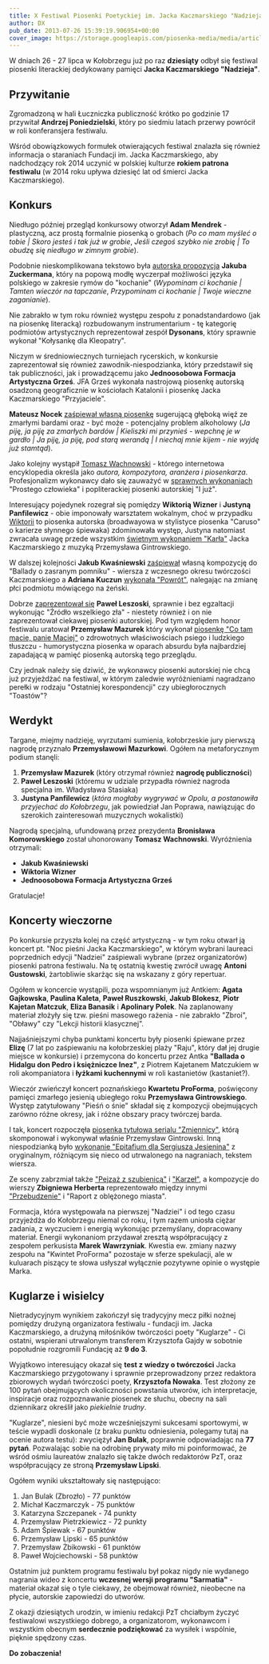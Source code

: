 ```yaml
---
title: X Festiwal Piosenki Poetyckiej im. Jacka Kaczmarskiego "Nadzieja"
author: DX
pub_date: 2013-07-26 15:39:19.906954+00:00
cover_image: https://storage.googleapis.com/piosenka-media/media/article_covers/IMG_20130726_171647.JPG
---
```


W dniach 26 - 27 lipca w Kołobrzegu już po raz **dziesiąty** odbył się festiwal piosenki literackiej dedykowany pamięci **Jacka Kaczmarskiego "Nadzieja"**.

## Przywitanie ##

Zgromadzoną w hali Łuczniczka publiczność krótko po godzinie 17 przywitał **Andrzej Poniedzielski**, który po siedmiu latach przerwy powrócił w roli konferansjera festiwalu.

Wśród obowiązkowych formułek otwierających festiwal znalazła się również informacja o staraniach Fundacji im. Jacka Kaczmarskiego, aby nadchodzący rok 2014 uczynić w polskiej kulturze **rokiem patrona festiwalu** (w 2014 roku upływa dziesięć lat od śmierci Jacka Kaczmarskiego).

## Konkurs ##

Niedługo później przegląd konkursowy otworzył **Adam Mendrek** - plastyczną, acz prostą formalnie piosenką o grobach (*Po co mam myśleć o tobie | Skoro jesteś i tak już w grobie*, *Jeśli czegoś szybko nie zrobię | To obudzę się niedługo w zimnym grobie*).

Podobnie nieskomplikowana tekstowo była [autorska propozycja](http://youtu.be/yDBcURyZTQk?t=10m41s) **Jakuba Zuckermana**, który na popową modłę wyczerpał możliwości języka polskiego w zakresie rymów do "kochanie" (*Wypominam ci kochanie | Tamten wieczór na tapczanie*, *Przypominam ci kochanie | Twoje wieczne zaganianie*). 

Nie zabrakło w tym roku również występu zespołu z ponadstandardowo (jak na piosenkę literacką) rozbudowanym instrumentarium - tę kategorię podmiotów artystycznych reprezentował zespół **Dysonans**, który sprawnie wykonał "Kołysankę dla Kleopatry".

Niczym w średniowiecznych turniejach rycerskich, w konkursie zaprezentował się również zawodnik-niespodzianka, który przedstawił się tak publiczności, jak i prowadzącemu jako **Jednoosobowa Formacja Artystyczna Grześ**. JFA Grześ wykonała nastrojową piosenkę autorską osadzoną geograficznie w kościołach Katalonii i piosenkę Jacka Kaczmarskiego "Przyjaciele".

**Mateusz Nocek** [zaśpiewał własną piosenkę](http://youtu.be/yDBcURyZTQk?t=21m51s) sugerującą głęboką więź ze zmarłymi bardami oraz - być może - potencjalny problem alkoholowy (*Ja piję, ja piję za zmarłych bardów | Kieliszki mi przynieś - wepchnę je w gardło | Ja piję, ja piję, pod starą werandą | I niechaj mnie kijem - nie wyjdę już stamtąd*).

Jako kolejny wystąpił [Tomasz Wachnowski](http://pl.wikipedia.org/wiki/Tomek_Wachnowski) - którego internetowa encyklopedia określa jako *autora, kompozytora, aranżera i piosenkarza*. Profesjonalizm wykonawcy dało się zauważyć w [sprawnych wykonaniach](http://youtu.be/yDBcURyZTQk?t=23m53s) "Prostego człowieka" i popliterackiej piosenki autorskiej "I już".

Interesujący pojedynek rozegrał się pomiędzy **Wiktorią Wizner** i **Justyną Panfilewicz** - obie imponowały warsztatem wokalnym, choć w przypadku [Wiktorii](http://youtu.be/yDBcURyZTQk?t=26m24s) to piosenka autorska (broadwayowa w stylistyce piosenka "Caruso" o karierze słynnego śpiewaka) zdominowała występ, Justyna natomiast zwracała uwagę przede wszystkim [świetnym wykonaniem "Karła"](http://youtu.be/W3NrcRuuQtE?t=3m41s) Jacka Kaczmarskiego z muzyką Przemysława Gintrowskiego.

W dalszej kolejności **Jakub Kwaśniewski** [zaśpiewał](http://youtu.be/yDBcURyZTQk?t=34m50s) własną kompozycję do "Ballady o zasranym pomniku" - wiersza z wczesnego okresu twórczości Kaczmarskiego a **Adriana Kuczun** [wykonała "Powrót"](http://youtu.be/yDBcURyZTQk?t=37m46s), nalegając na zmianę płci podmiotu mówiącego na żeński.

Dobrze [zaprezentował się](http://youtu.be/yDBcURyZTQk?t=45m21s) **Paweł Leszoski**, sprawnie i bez egzaltacji wykonując "Źródło wszelkiego zła" - niestety również i on nie zaprezentował ciekawej piosenki autorskiej. Pod tym względem honor festiwalu uratował **Przemysław Mazurek** który wykonał [piosenkę "Co tam macie, panie Maciej"](http://youtu.be/yDBcURyZTQk?t=58m43s) o zdrowotnych właściwościach psiego i ludzkiego tłuszczu - humorystyczna piosenka w oparach absurdu była najbardziej zapadającą w pamięć piosenką autorską tego przeglądu.

Czy jednak należy się dziwić, że wykonawcy piosenki autorskiej nie chcą już przyjeżdżać na festiwal, w którym zaledwie wyróżnieniami nagradzano perełki w rodzaju "Ostatniej korespondencji" czy ubiegłorocznych "Toastów"?

## Werdykt ##

Targane, miejmy nadzieję, wyrzutami sumienia, kołobrzeskie jury pierwszą nagrodę przyznało **Przemysławowi Mazurkowi**. Ogółem na metaforycznym podium stanęli:

1. **Przemysław Mazurek** (który otrzymał również **nagrodę publiczności**)
2. **Paweł Leszoski** (któremu w udziale przypadła również nagroda specjalna im. Władysława Stasiaka) 
3. **Justyna Panfilewicz** (*która mogłaby wygrywać w Opolu, a postanowiła przyjechać do Kołobrzegu*, jak powiedział Jan Poprawa, nawiązując do szerokich zainteresowań muzycznych wokalistki)

Nagrodą specjalną, ufundowaną przez prezydenta **Bronisława Komorowskiego** został uhonorowany **Tomasz Wachnowski**. Wyróżnienia otrzymali:

- **Jakub Kwaśniewski**
- **Wiktoria Wizner**
- **Jednoosobowa Formacja Artystyczna Grześ**

Gratulacje!

## Koncerty wieczorne ##

Po konkursie przyszła kolej na część artystyczną - w tym roku otwarł ją koncert pt. "Noc pieśni Jacka Kaczmarskiego", w którym wybrani laureaci poprzednich edycji "Nadziei" zaśpiewali wybrane (przez organizatorów) piosenki patrona festiwalu. Na tę ostatnią kwestię zwrócił uwagę **Antoni Gustowski**, żartobliwie skarżąc się na wskazany z góry repertuar.

Ogółem w koncercie wystąpili, poza wspomnianym już Antkiem: **Agata Gajkowska**, **Paulina Kaleta**, **Paweł Ruszkowski**, **Jakub Blokesz**, **Piotr Kajetan Matczuk**, **Eliza Banasik** i **Apolinary Polek**. Na zaplanowany materiał złożyły się tzw. pieśni masowego rażenia - nie zabrakło "Zbroi", "Obławy" czy "Lekcji historii klasycznej".

Najjaśniejszymi chyba punktami koncertu były piosenki śpiewane przez **Elizę** (7 lat po zaśpiewaniu na kołobrzeskiej plaży "Raju", który dał jej drugie miejsce w konkursie) i przemycona do koncertu przez Antka **"Ballada o Hidalgu don Pedro i księżniczce Inez"**, z Piotrem Kajetanem Matczukiem w roli akompaniatora i **łyżkami kuchennymi** w roli kastanietów (kastaniet?).

Wieczór zwieńczył koncert poznańskiego **Kwartetu ProForma**, poświęcony pamięci zmarłego jesienią ubiegłego roku **Przemysława Gintrowskiego**. Występ zatytułowany "Pieśń o śnie" składał się z kompozycji obejmujących zarówno różne okresy, jak i różne obszary pracy twórczej barda.

I tak, koncert rozpoczęła [piosenka tytułowa serialu "Zmiennicy"](http://www.youtube.com/watch?v=2zu5KJlul5s), którą skomponował i wykonywał właśnie Przemysław Gintrowski. Inną niespodzianką było [wykonanie "Epitafium dla Sergiusza Jesienina"](http://www.youtube.com/watch?v=RvY_d9A7VnY) z oryginalnym, różniącym się nieco od utrwalonego na nagraniach, tekstem wiersza.

Ze sceny zabrzmiał także ["Pejzaż z szubienicą"](http://www.youtube.com/watch?v=8y7pOElqlUI) i ["Karzeł"](http://www.youtube.com/watch?v=1hUU4XkklY4), a kompozycje do wierszy **Zbigniewa Herberta** reprezentowało między innymi ["Przebudzenie"](http://www.youtube.com/watch?v=fHg7uZwVI90) i "Raport z oblężonego miasta".

Formacja, która występowała na pierwszej "Nadziei" i od tego czasu przyjeżdża do Kołobrzegu niemal co roku, i tym razem uniosła ciężar zadania, z wyczuciem i energią wykonując przemyślany, dopracowany materiał. Energii wykonaniom przydawał zresztą współpracujący z zespołem perkusista **Marek Wawrzyniak**. Kwestia ew. zmiany nazwy zespołu na "Kwintet ProForma" pozostaje w sferze spekulacji, ale w kuluarach piszący te słowa usłyszał wyłącznie pozytywne opinie o występie Marka.

## Kuglarze i wisielcy ##

Nietradycyjnym wynikiem zakończył się tradycyjny mecz piłki nożnej pomiędzy drużyną organizatora festiwalu - fundacji im. Jacka Kaczmarskiego, a drużyną miłośników twórczości poety "Kuglarze" - Ci ostatni, wspierani utrwalonym transferem Krzysztofa Gajdy w sobotnie popołudnie rozgromili Fundację aż **9 do 3**.

Wyjątkowo interesujący okazał się **test z wiedzy o twórczości** Jacka Kaczmarskiego przygotowany i sprawnie przeprowadzony przez redaktora zbiorowych wydań twórczości poety, **Krzysztofa Nowaka**. Test złożony ze 100 pytań obejmujących okoliczności powstania utworów, ich interpretacje, inspiracje oraz rozpoznawanie piosenek ze słuchu, obecny na sali dziennikarz określił jako *piekielnie trudny*.

"Kuglarze", niesieni być może wcześniejszymi sukcesami sportowymi, w teście wypadli doskonale (z braku punktu odniesienia, polegamy tutaj na ocenie autora testu): zwyciężył **Jan Bulak**, poprawnie odpowiadając na **77 pytań**. Pozwalając sobie na odrobinę prywaty miło mi poinformować, że wśród ośmiu laureatów znalazło się także dwóch redaktorów PzT, oraz współpracujący ze stroną **Przemysław Lipski**.

Ogółem wyniki ukształtowały się następująco:

1. Jan Bulak (Zbrozło) - 77 punktów
2. Michał Kaczmarczyk - 75 punktów
3. Katarzyna Szczepanek - 74 punkty
4. Przemysław Pietrzkiewicz - 72 punkty
5. Adam Śpiewak - 67 punktów
6. Przemysław Lipski - 65 punktów
7. Przemysław Żbikowski - 61 punktów
8. Paweł Wojciechowski - 58 punktów

Ostatnim już punktem programu festiwalu był pokaz nigdy nie wydanego nagrania wideo z koncertu **wczesnej wersji programu "Sarmatia"** - materiał okazał się o tyle ciekawy, że obejmował również, nieobecne na płycie, autorskie zapowiedzi do utworów.

Z okazji dziesiątych urodzin, w imieniu redakcji PzT chciałbym życzyć festiwalowi wszystkiego dobrego, a organizatorom, wykonawcom i wszystkim obecnym **serdecznie podziękować** za wysiłek i wspólnie, pięknie spędzony czas. 

**Do zobaczenia!**